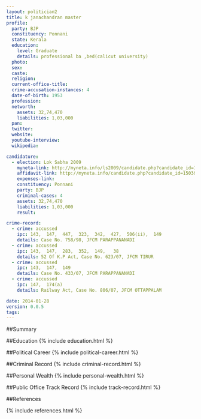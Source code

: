 ```yaml
---
layout: politician2
title: k janachandran master
profile: 
  party: BJP
  constituency: Ponnani
  state: Kerala
  education: 
    level: Graduate
    details: professional ba ,bed(calicut university)
  photo: 
  sex: 
  caste: 
  religion: 
  current-office-title: 
  crime-accusation-instances: 4
  date-of-birth: 1953
  profession: 
  networth: 
    assets: 32,74,470
    liabilities: 1,03,000
  pan: 
  twitter: 
  website: 
  youtube-interview: 
  wikipedia: 

candidature: 
  - election: Lok Sabha 2009
    myneta-link: http://myneta.info/ls2009/candidate.php?candidate_id=1503
    affidavit-link: http://myneta.info/candidate.php?candidate_id=1503&scan=original
    expenses-link: 
    constituency: Ponnani 
    party: BJP
    criminal-cases: 4
    assets: 32,74,470
    liabilities: 1,03,000
    result:  

crime-record: 
  - crime: accussed
    ipc: 143,  147,  447,  323,  342,  427,  506(ii),  149
    details: Case No. 758/98, JFCM PARAPPANANADI 
  - crime: accussed
    ipc: 143,  147,  283,  352,  149,   38
    details: 52 Of K.P Act, Case No. 623/07, JFCM TIRUR 
  - crime: accussed
    ipc: 143,  147,  149
    details: Case No. 433/07, JFCM PARAPPANANADI 
  - crime: accussed
    ipc: 147,  174(a)
    details: Railway Act, Case No. 806/07, JFCM OTTAPPALAM 

date: 2014-01-28
version: 0.0.5
tags: 
---
```

##Summary


##Education
{% include education.html %}


##Political Career
{% include political-career.html %}


##Criminal Record
{% include criminal-record.html %}


##Personal Wealth
{% include personal-wealth.html %}


##Public Office Track Record
{% include track-record.html %}


##References


{% include references.html %}